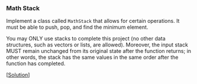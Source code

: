### Math Stack

Implement a class called `MathStack` that allows for certain operations. It must be able to push, pop, and find the minimum element.

You may ONLY use stacks to complete this project (no other data structures, such as vectors or lists, are allowed). Moreover, the input stack MUST remain unchanged from its original state after the function returns; in other words, the stack has the same values in the same order after the function has completed.

\[[Solution](solution.cpp)\]
